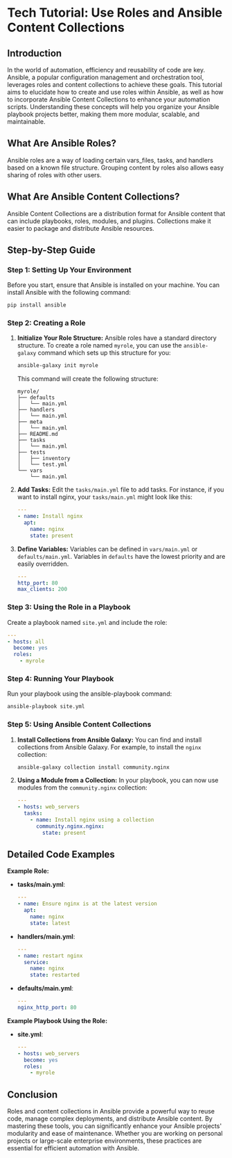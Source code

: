 # Tech Tutorial: Use Roles and Ansible Content Collections

## Introduction

In the world of automation, efficiency and reusability of code are key. Ansible, a popular configuration management and orchestration tool, leverages roles and content collections to achieve these goals. This tutorial aims to elucidate how to create and use roles within Ansible, as well as how to incorporate Ansible Content Collections to enhance your automation scripts. Understanding these concepts will help you organize your Ansible playbook projects better, making them more modular, scalable, and maintainable.

## What Are Ansible Roles?

Ansible roles are a way of loading certain vars_files, tasks, and handlers based on a known file structure. Grouping content by roles also allows easy sharing of roles with other users. 

## What Are Ansible Content Collections?

Ansible Content Collections are a distribution format for Ansible content that can include playbooks, roles, modules, and plugins. Collections make it easier to package and distribute Ansible resources.

## Step-by-Step Guide

### Step 1: Setting Up Your Environment

Before you start, ensure that Ansible is installed on your machine. You can install Ansible with the following command:

```bash
pip install ansible
```

### Step 2: Creating a Role

1. **Initialize Your Role Structure:**
   Ansible roles have a standard directory structure. To create a role named `myrole`, you can use the `ansible-galaxy` command which sets up this structure for you:

   ```bash
   ansible-galaxy init myrole
   ```

   This command will create the following structure:

   ```
   myrole/
   ├── defaults
   │   └── main.yml
   ├── handlers
   │   └── main.yml
   ├── meta
   │   └── main.yml
   ├── README.md
   ├── tasks
   │   └── main.yml
   ├── tests
   │   ├── inventory
   │   └── test.yml
   └── vars
       └── main.yml
   ```

2. **Add Tasks:**
   Edit the `tasks/main.yml` file to add tasks. For instance, if you want to install nginx, your `tasks/main.yml` might look like this:

   ```yaml
   ---
   - name: Install nginx
     apt:
       name: nginx
       state: present
   ```

3. **Define Variables:**
   Variables can be defined in `vars/main.yml` or `defaults/main.yml`. Variables in `defaults` have the lowest priority and are easily overridden.

   ```yaml
   ---
   http_port: 80
   max_clients: 200
   ```

### Step 3: Using the Role in a Playbook

Create a playbook named `site.yml` and include the role:

```yaml
---
- hosts: all
  become: yes
  roles:
    - myrole
```

### Step 4: Running Your Playbook

Run your playbook using the ansible-playbook command:

```bash
ansible-playbook site.yml
```

### Step 5: Using Ansible Content Collections

1. **Install Collections from Ansible Galaxy:**
   You can find and install collections from Ansible Galaxy. For example, to install the `nginx` collection:

   ```bash
   ansible-galaxy collection install community.nginx
   ```

2. **Using a Module from a Collection:**
   In your playbook, you can now use modules from the `community.nginx` collection:

   ```yaml
   ---
   - hosts: web_servers
     tasks:
       - name: Install nginx using a collection
         community.nginx.nginx:
           state: present
   ```

## Detailed Code Examples

**Example Role:**

- **tasks/main.yml**:

  ```yaml
  ---
  - name: Ensure nginx is at the latest version
    apt:
      name: nginx
      state: latest
  ```

- **handlers/main.yml**:

  ```yaml
  ---
  - name: restart nginx
    service:
      name: nginx
      state: restarted
  ```

- **defaults/main.yml**:

  ```yaml
  ---
  nginx_http_port: 80
  ```

**Example Playbook Using the Role:**

- **site.yml**:

  ```yaml
  ---
  - hosts: web_servers
    become: yes
    roles:
      - myrole
  ```

## Conclusion

Roles and content collections in Ansible provide a powerful way to reuse code, manage complex deployments, and distribute Ansible content. By mastering these tools, you can significantly enhance your Ansible projects' modularity and ease of maintenance. Whether you are working on personal projects or large-scale enterprise environments, these practices are essential for efficient automation with Ansible.